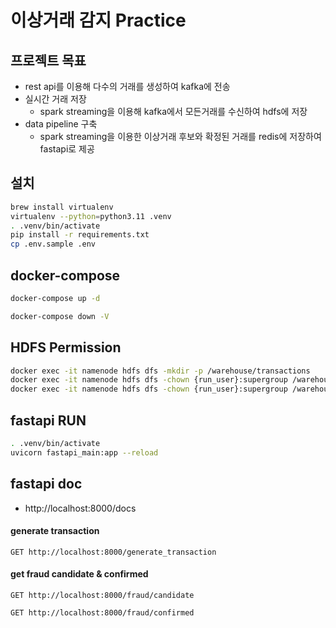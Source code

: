 # 이상거래 감지 Practice

## 프로젝트 목표
- rest api를 이용해 다수의 거래를 생성하여 kafka에 전송
- 실시간 거래 저장
  - spark streaming을 이용해 kafka에서 모든거래를 수신하여 hdfs에 저장
- data pipeline 구축
  - spark streaming을 이용한 이상거래 후보와 확정된 거래를 redis에 저장하여 fastapi로 제공

## 설치

```bash
brew install virtualenv
virtualenv --python=python3.11 .venv
. .venv/bin/activate
pip install -r requirements.txt
cp .env.sample .env
```

## docker-compose

```bash
docker-compose up -d 
```

```bash
docker-compose down -V
```

## HDFS Permission
```bash
docker exec -it namenode hdfs dfs -mkdir -p /warehouse/transactions
docker exec -it namenode hdfs dfs -chown {run_user}:supergroup /warehouse
docker exec -it namenode hdfs dfs -chown {run_user}:supergroup /warehouse/transactions
```

## fastapi RUN

```bash
. .venv/bin/activate
uvicorn fastapi_main:app --reload
```

## fastapi doc
- http://localhost:8000/docs

#### generate transaction

```http request
GET http://localhost:8000/generate_transaction
```

#### get fraud candidate & confirmed

```http request
GET http://localhost:8000/fraud/candidate
```

```http request
GET http://localhost:8000/fraud/confirmed
```

